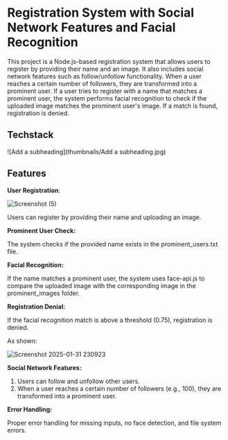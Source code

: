 # Registration System with Social Network Features and Facial Recognition
This project is a Node.js-based registration system that allows users to register by providing their name and an image. It also includes social network features such as follow/unfollow functionality. When a user reaches a certain number of followers, they are transformed into a prominent user. If a user tries to register with a name that matches a prominent user, the system performs facial recognition to check if the uploaded image matches the prominent user's image. If a match is found, registration is denied.


## Techstack

![Add a subheading](thumbnails/Add a subheading.jpg)


## Features
**User Registration**:

![Screenshot (5)](https://hackmd.io/_uploads/ByQi9Kq_kg.png)

Users can register by providing their name and uploading an image.

**Prominent User Check:**

The system checks if the provided name exists in the prominent_users.txt file.

**Facial Recognition:**

If the name matches a prominent user, the system uses face-api.js to compare the uploaded image with the corresponding image in the prominent_images folder.

**Registration Denial:**

If the facial recognition match is above a threshold (0.75), registration is denied.

As shown:

![Screenshot 2025-01-31 230923](https://hackmd.io/_uploads/S16xoKqd1e.png)

**Social Network Features:**

1. Users can follow and unfollow other users.
2. When a user reaches a certain number of followers (e.g., 100), they are transformed into a prominent user.


**Error Handling:**

Proper error handling for missing inputs, no face detection, and file system errors.
